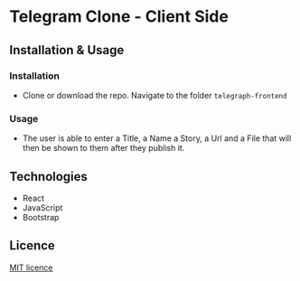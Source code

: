 # Telegram Clone - Client Side

## Installation & Usage

### Installation

- Clone or download the repo. Navigate to the folder `telegraph-frontend`

### Usage

- The user is able to enter a Title, a Name a Story, a Url and a File that will then be shown to them after they publish it.

## Technologies

- React
- JavaScript
- Bootstrap

## Licence

[MIT licence](https://opensource.org/licenses/mit-license.php)
